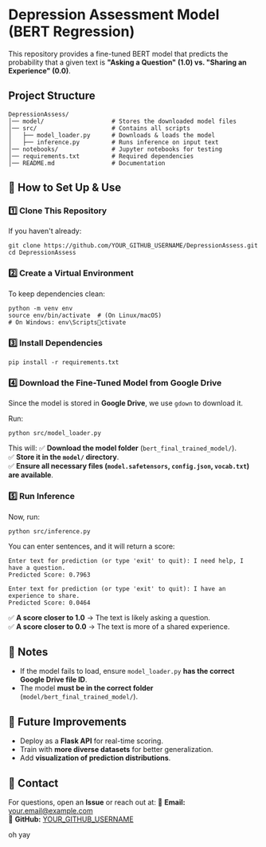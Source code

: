 # Depression Assessment Model (BERT Regression)

This repository provides a fine-tuned BERT model that predicts the probability that a given text is **"Asking a Question" (1.0) vs. "Sharing an Experience" (0.0)**.

## Project Structure

```
DepressionAssess/
│── model/                   # Stores the downloaded model files
│── src/                     # Contains all scripts
│   ├── model_loader.py      # Downloads & loads the model
│   ├── inference.py         # Runs inference on input text
│── notebooks/               # Jupyter notebooks for testing
│── requirements.txt         # Required dependencies
│── README.md                # Documentation
```

## 🚀 How to Set Up & Use

### 1️⃣ Clone This Repository
If you haven't already:
```
git clone https://github.com/YOUR_GITHUB_USERNAME/DepressionAssess.git
cd DepressionAssess
```

### 2️⃣ Create a Virtual Environment
To keep dependencies clean:
```
python -m venv env
source env/bin/activate  # (On Linux/macOS)
# On Windows: env\Scriptsctivate
```

### 3️⃣ Install Dependencies
```
pip install -r requirements.txt
```

### 4️⃣ Download the Fine-Tuned Model from Google Drive
Since the model is stored in **Google Drive**, we use `gdown` to download it.

Run:
```
python src/model_loader.py
```
This will:
✅ **Download the model folder** (`bert_final_trained_model/`).  
✅ **Store it in the `model/` directory**.  
✅ **Ensure all necessary files (`model.safetensors`, `config.json`, `vocab.txt`) are available**.

### 5️⃣ Run Inference
Now, run:
```
python src/inference.py
```
You can enter sentences, and it will return a score:
```
Enter text for prediction (or type 'exit' to quit): I need help, I have a question.
Predicted Score: 0.7963

Enter text for prediction (or type 'exit' to quit): I have an experience to share.
Predicted Score: 0.0464
```

✅ **A score closer to 1.0** → The text is likely asking a question.  
✅ **A score closer to 0.0** → The text is more of a shared experience.

## 🎯 Notes
- If the model fails to load, ensure `model_loader.py` **has the correct Google Drive file ID**.
- The model **must be in the correct folder** (`model/bert_final_trained_model/`).

## 🤖 Future Improvements
- Deploy as a **Flask API** for real-time scoring.
- Train with **more diverse datasets** for better generalization.
- Add **visualization of prediction distributions**.

## 📩 Contact
For questions, open an **Issue** or reach out at:
📧 **Email:** your.email@example.com  
📂 **GitHub:** [YOUR_GITHUB_USERNAME](https://github.com/YOUR_GITHUB_USERNAME)

oh yay
